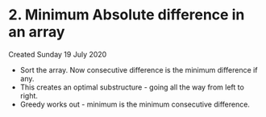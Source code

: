 # 2. Minimum Absolute difference in an array
Created Sunday 19 July 2020


* Sort the array. Now consecutive difference is the minimum difference if any.
* This creates an optimal substructure - going all the way from left to right.
* Greedy works out - minimum is the minimum consecutive difference.


